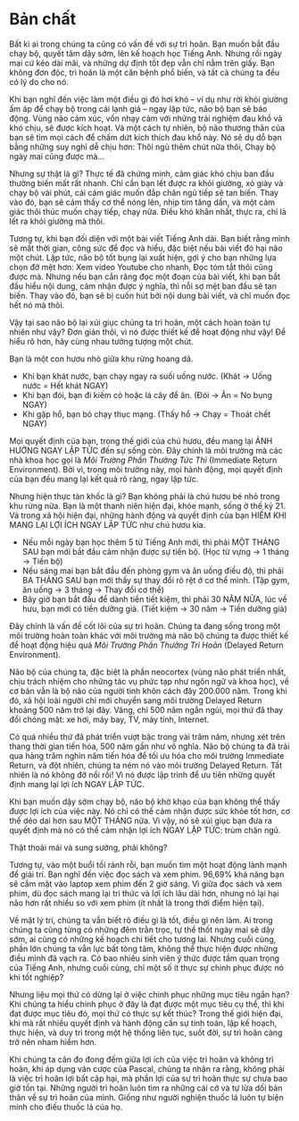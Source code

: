 # Bản chất

Bất kì ai trong chúng ta cũng có vấn đề với sự trì hoãn. Bạn muốn bắt đầu chạy bộ, quyết tâm dậy sớm, lên kế hoạch học Tiếng Anh. Nhưng rồi ngày mai cứ kéo dài mãi, và những dự định tốt đẹp vẫn chỉ nằm trên giấy. Bạn không đơn độc, trì hoãn là một căn bệnh phổ biến, và tất cả chúng ta đều có lý do cho nó.

Khi bạn nghĩ đến việc làm một điều gì đó hơi khó – ví dụ như rời khỏi giường ấm áp để chạy bộ trong cái lạnh giá – ngay lập tức, não bộ bạn sẽ báo động. Vùng não cảm xúc, vốn nhạy cảm với những trải nghiệm đau khổ và khó chịu, sẽ được kích hoạt. Và một cách tự nhiên, bộ não thương thân của bạn sẽ tìm mọi cách để chấm dứt kích thích đau khổ này. Nó sẽ dụ dỗ bạn bằng những suy nghĩ dễ chịu hơn: Thôi ngủ thêm chút nữa thôi, Chạy bộ ngày mai cũng được mà…

Nhưng sự thật là gì? Thực tế đã chứng minh, cảm giác khó chịu ban đầu thường biến mất rất nhanh. Chỉ cần bạn lết được ra khỏi giường, xỏ giày và chạy bộ vài phút, cái cảm giác muốn đắp chăn ngủ tiếp sẽ tan biến. Thay vào đó, bạn sẽ cảm thấy cơ thể nóng lên, nhịp tim tăng dần, và một cảm giác thôi thúc muốn chạy tiếp, chạy nữa. Điều khó khăn nhất, thực ra, chỉ là lết ra khỏi giường mà thôi.

Tương tự, khi bạn đối diện với một bài viết Tiếng Anh dài. Bạn biết rằng mình sẽ mất thời gian, công sức để đọc và hiểu, đặc biệt nếu bài viết đó hại não một chút. Lập tức, não bộ tốt bụng lại xuất hiện, gợi ý cho bạn những lựa chọn đỡ mệt hơn: Xem video Youtube cho nhanh, Đọc tóm tắt thôi cũng được mà. Nhưng nếu bạn cắn răng đọc một đoạn của bài viết, khi bạn bắt đầu hiểu nội dung, cảm nhận được ý nghĩa, thì nỗi sợ mệt ban đầu sẽ tan biến. Thay vào đó, bạn sẽ bị cuốn hút bởi nội dung bài viết, và chỉ muốn đọc hết nó mà thôi.

Vậy tại sao não bộ lại xúi giục chúng ta trì hoãn, một cách hoàn toàn tự nhiên như vậy? Đơn giản thôi, vì nó được thiết kế để hoạt động như vậy! Để hiểu rõ hơn, hãy cùng nhau tưởng tượng một chút.

Bạn là một con hươu nhỏ giữa khu rừng hoang dã.

* Khi bạn khát nước, bạn chạy ngay ra suối uống nước. (Khát -> Uống nước = Hết khát NGAY)
* Khi bạn đói, bạn đi kiếm cỏ hoặc lá cây để ăn. (Đói -> Ăn = No bụng NGAY)
* Khi gặp hổ, bạn bỏ chạy thục mạng. (Thấy hổ -> Chạy = Thoát chết NGAY)

Mọi quyết định của bạn, trong thế giới của chú hươu, đều mang lại ẢNH HƯỞNG NGAY LẬP TỨC đến sự sống còn. Đây chính là môi trường mà các nhà khoa học gọi là *Môi Trường Phần Thưởng Tức Thì* (Immediate Return Environment). Bởi vì, trong môi trường này, mọi hành động, mọi quyết định của bạn đều mang lại kết quả rõ ràng, ngay lập tức.

Nhưng hiện thực tàn khốc là gì? Bạn không phải là chú hươu bé nhỏ trong khu rừng nữa. Bạn là một thanh niên hiện đại, khỏe mạnh, sống ở thế kỷ 21. Và trong xã hội hiện đại, những hành động và quyết định của bạn HIẾM KHI MANG LẠI LỢI ÍCH NGAY LẬP TỨC như chú hươu kia.

* Nếu mỗi ngày bạn học thêm 5 từ Tiếng Anh mới, thì phải MỘT THÁNG SAU bạn mới bắt đầu cảm nhận được sự tiến bộ. (Học từ vựng -> 1 tháng -> Tiến bộ)
* Nếu sáng mai bạn bắt đầu đến phòng gym và ăn uống điều độ, thì phải BA THÁNG SAU bạn mới thấy sự thay đổi rõ rệt ở cơ thể mình. (Tập gym, ăn uống -> 3 tháng -> Thay đổi cơ thể)
* Bây giờ bạn bắt đầu để dành tiền tiết kiệm, thì phải 30 NĂM NỮA, lúc về hưu, bạn mới có tiền dưỡng già. (Tiết kiệm -> 30 năm -> Tiền dưỡng già)

Đây chính là vấn đề cốt lõi của sự trì hoãn. Chúng ta đang sống trong một môi trường hoàn toàn khác với môi trường mà não bộ chúng ta được thiết kế để hoạt động hiệu quả *Môi Trường Phần Thưởng Trì Hoãn* (Delayed Return Environment).

Não bộ của chúng ta, đặc biệt là phần neocortex (vùng não phát triển nhất, chịu trách nhiệm cho những tác vụ phức tạp như ngôn ngữ và khoa học), về cơ bản vẫn là bộ não của người tinh khôn cách đây 200.000 năm. Trong khi đó, xã hội loài người chỉ mới chuyển sang môi trường Delayed Return khoảng 500 năm trở lại đây. Vâng, chỉ 500 năm ngắn ngủi, mọi thứ đã thay đổi chóng mặt: xe hơi, máy bay, TV, máy tính, Internet.

Có quá nhiều thứ đã phát triển vượt bậc trong vài trăm năm, nhưng xét trên thang thời gian tiến hóa, 500 năm gần như vô nghĩa. Não bộ chúng ta đã trải qua hàng trăm nghìn năm tiến hóa để tối ưu hóa cho môi trường Immediate Return, và đột nhiên, chúng ta ném nó vào môi trường Delayed Return. Tất nhiên là nó không đỡ nổi rồi! Vì nó được lập trình để ưu tiên những quyết định mang lại lợi ích NGAY LẬP TỨC.

Khi bạn muốn dậy sớm chạy bộ, não bộ khờ khạo của bạn không thể thấy được lợi ích của việc này. Nó chỉ có thể cảm nhận được sức khỏe tốt hơn, cơ thể dẻo dai hơn sau MỘT THÁNG nữa. Vì vậy, nó sẽ xúi giục bạn đưa ra quyết định mà nó có thể cảm nhận lợi ích NGAY LẬP TỨC: trùm chăn ngủ.

Thật thoải mái và sung sướng, phải không?

Tương tự, vào một buổi tối rảnh rỗi, bạn muốn tìm một hoạt động lành mạnh để giải trí. Bạn nghĩ đến việc đọc sách và xem phim. 96,69% khả năng bạn sẽ cắm mặt vào laptop xem phim đến 2 giờ sáng. Vì giữa đọc sách và xem phim, dù đọc sách mang lại tri thức và lợi ích lâu dài hơn, nhưng nó lại hại não hơn rất nhiều so với xem phim (ít nhất là trong thời điểm hiện tại).

Về mặt lý trí, chúng ta vẫn biết rõ điều gì là tốt, điều gì nên làm. Ai trong chúng ta cũng từng có những đêm trằn trọc, tự thề thốt ngày mai sẽ dậy sớm, ai cũng có những kế hoạch chi tiết cho tương lai. Nhưng cuối cùng, phần lớn chúng ta vẫn lực bất tòng tâm, không thể thực hiện được những điều mình đã vạch ra. Có bao nhiêu sinh viên ý thức được tầm quan trọng của Tiếng Anh, nhưng cuối cùng, chỉ một số ít thực sự chinh phục được nó khi tốt nghiệp?

Nhưng liệu mọi thứ có dừng lại ở việc chinh phục những mục tiêu ngắn hạn? Khi chúng ta hiểu chinh phục ở đây là đạt được một mục tiêu cụ thể, thì khi đạt được mục tiêu đó, mọi thứ có thực sự kết thúc? Trong thế giới hiện đại, khi mà rất nhiều quyết định và hành động cần sự tính toán, lập kế hoạch, thực hiện, và duy trì trong một hệ thống liên tục, suốt đời, sự trì hoãn càng trở nên nham hiểm hơn.

Khi chúng ta cân đo đong đếm giữa lợi ích của việc trì hoãn và không trì hoãn, khi áp dụng ván cược của Pascal, chúng ta nhận ra rằng, không phải là việc trì hoãn lợi bất cập hại, mà phần lợi của sự trì hoãn thực sự chưa bao giờ tồn tại. Những người trì hoãn luôn tìm ra những cái cớ và tự lừa dối bản thân về sự trì hoãn của mình. Giống như người nghiện thuốc lá luôn tự biện minh cho điếu thuốc lá của họ.
